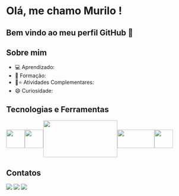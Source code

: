 # Olá, me chamo Murilo ! 
## Bem vindo ao meu perfil GitHub 👋

## Sobre mim
- 💻 Aprendizado:
- 📝 Formação:
- 🤖⭐ Atividades Complementares:
- 😄 Curiosidade:

## Tecnologias e Ferramentas
<div style="display: flex; align-items: center">
<img src="https://cdn.jsdelivr.net/gh/devicons/devicon@latest/icons/react/react-original-wordmark.svg" width="50" height="50" /> <img src="https://cdn.jsdelivr.net/gh/devicons/devicon@latest/icons/dotnetcore/dotnetcore-original.svg" width="50" height="50" /> <img src="https://cdn.jsdelivr.net/gh/devicons/devicon@latest/icons/tailwindcss/tailwindcss-original-wordmark.svg" width="200" height="100" /> <img src="https://cdn.jsdelivr.net/gh/devicons/devicon@latest/icons/azure/azure-original-wordmark.svg" width="100" height="50" /> <img src="https://cdn.jsdelivr.net/gh/devicons/devicon@latest/icons/azuredevops/azuredevops-original.svg" width="50" height="50" />    
</div>
          
## Contatos
<div>
<a href = "mailto:murilo.familia.sa@gmail.com"><img loading="lazy" src="https://img.shields.io/badge/Gmail-D14836?style=for-the-badge&logo=gmail&logoColor=white" target="_blank"></a>
<a href="https://www.linkedin.com/in/murilo-souza-almeida-417194298/" target="_blank"><img loading="lazy" src="https://img.shields.io/badge/-LinkedIn-%230077B5?style=for-the-badge&logo=linkedin&logoColor=white" target="_blank"></a>
<a href="https://instagram.com/muri_.souza" target="_blank"><img loading="lazy" src="https://img.shields.io/badge/-Instagram-%23E4405F?style=for-the-badge&logo=instagram&logoColor=white" target="_blank"></a>
</div>
